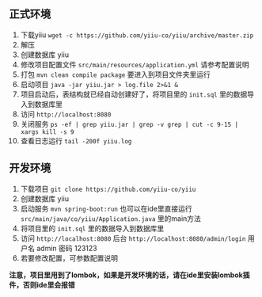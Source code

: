 ## 正式环境

1. 下载yiiu `wget -c https://github.com/yiiu-co/yiiu/archive/master.zip`
2. 解压
3. 创建数据库 yiiu
4. 修改项目配置文件 `src/main/resources/application.yml` 请参考配置说明
5. 打包 `mvn clean compile package` 要进入到项目文件夹里运行
6. 启动项目 `java -jar yiiu.jar > log.file 2>&1 &`
7. 项目启动后，表结构就已经自动创建好了，将项目里的 `init.sql` 里的数据导入到数据库里
8. 访问 `http://localhost:8080` 
9. 关闭服务 `ps -ef | grep yiiu.jar | grep -v grep | cut -c 9-15 | xargs kill -s 9`
10. 查看日志运行 `tail -200f yiiu.log`

## 开发环境

1. 下载项目 `git clone https://github.com/yiiu-co/yiiu`
2. 创建数据库 yiiu
3. 启动服务 `mvn spring-boot:run` 也可以在ide里直接运行 `src/main/java/co/yiiu/Application.java` 里的main方法
4. 将项目里的 `init.sql` 里的数据导入到数据库里
5. 访问 `http://localhost:8080` 后台 `http://localhost:8080/admin/login` 用户名 admin 密码 123123
6. 若要修改配置，可参数配置说明

**注意，项目里用到了lombok，如果是开发环境的话，请在ide里安装lombok插件，否则ide里会报错**